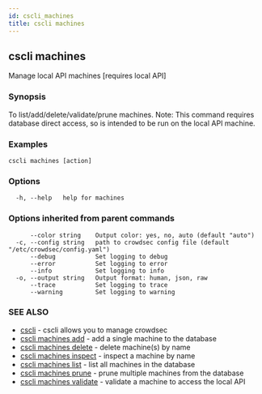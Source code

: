 ```yaml
---
id: cscli_machines
title: cscli machines
---
```

## cscli machines

Manage local API machines [requires local API]

### Synopsis

To list/add/delete/validate/prune machines.
Note: This command requires database direct access, so is intended to be run on the local API machine.


### Examples

```
cscli machines [action]
```

### Options

```
  -h, --help   help for machines
```

### Options inherited from parent commands

```
      --color string    Output color: yes, no, auto (default "auto")
  -c, --config string   path to crowdsec config file (default "/etc/crowdsec/config.yaml")
      --debug           Set logging to debug
      --error           Set logging to error
      --info            Set logging to info
  -o, --output string   Output format: human, json, raw
      --trace           Set logging to trace
      --warning         Set logging to warning
```

### SEE ALSO

* [cscli](/cscli/cscli.md)	 - cscli allows you to manage crowdsec
* [cscli machines add](/cscli/cscli_machines_add.md)	 - add a single machine to the database
* [cscli machines delete](/cscli/cscli_machines_delete.md)	 - delete machine(s) by name
* [cscli machines inspect](/cscli/cscli_machines_inspect.md)	 - inspect a machine by name
* [cscli machines list](/cscli/cscli_machines_list.md)	 - list all machines in the database
* [cscli machines prune](/cscli/cscli_machines_prune.md)	 - prune multiple machines from the database
* [cscli machines validate](/cscli/cscli_machines_validate.md)	 - validate a machine to access the local API

